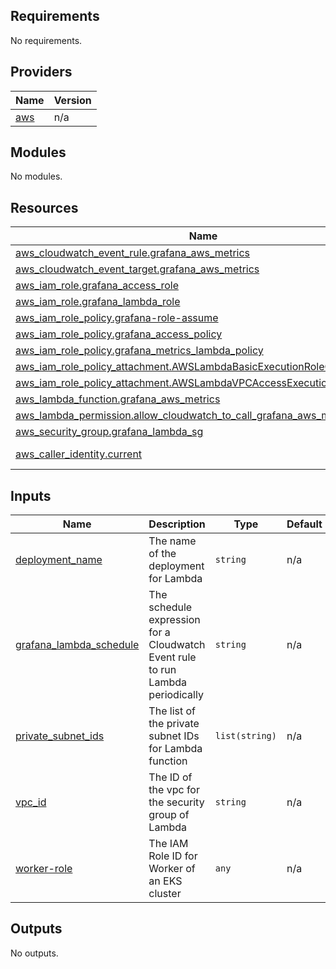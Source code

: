 ## Requirements

No requirements.

## Providers

| Name | Version |
|------|---------|
| <a name="provider_aws"></a> [aws](#provider\_aws) | n/a |

## Modules

No modules.

## Resources

| Name | Type |
|------|------|
| [aws_cloudwatch_event_rule.grafana_aws_metrics](https://registry.terraform.io/providers/hashicorp/aws/latest/docs/resources/cloudwatch_event_rule) | resource |
| [aws_cloudwatch_event_target.grafana_aws_metrics](https://registry.terraform.io/providers/hashicorp/aws/latest/docs/resources/cloudwatch_event_target) | resource |
| [aws_iam_role.grafana_access_role](https://registry.terraform.io/providers/hashicorp/aws/latest/docs/resources/iam_role) | resource |
| [aws_iam_role.grafana_lambda_role](https://registry.terraform.io/providers/hashicorp/aws/latest/docs/resources/iam_role) | resource |
| [aws_iam_role_policy.grafana-role-assume](https://registry.terraform.io/providers/hashicorp/aws/latest/docs/resources/iam_role_policy) | resource |
| [aws_iam_role_policy.grafana_access_policy](https://registry.terraform.io/providers/hashicorp/aws/latest/docs/resources/iam_role_policy) | resource |
| [aws_iam_role_policy.grafana_metrics_lambda_policy](https://registry.terraform.io/providers/hashicorp/aws/latest/docs/resources/iam_role_policy) | resource |
| [aws_iam_role_policy_attachment.AWSLambdaBasicExecutionRoleGrafana](https://registry.terraform.io/providers/hashicorp/aws/latest/docs/resources/iam_role_policy_attachment) | resource |
| [aws_iam_role_policy_attachment.AWSLambdaVPCAccessExecutionRoleGrafana](https://registry.terraform.io/providers/hashicorp/aws/latest/docs/resources/iam_role_policy_attachment) | resource |
| [aws_lambda_function.grafana_aws_metrics](https://registry.terraform.io/providers/hashicorp/aws/latest/docs/resources/lambda_function) | resource |
| [aws_lambda_permission.allow_cloudwatch_to_call_grafana_aws_metrics](https://registry.terraform.io/providers/hashicorp/aws/latest/docs/resources/lambda_permission) | resource |
| [aws_security_group.grafana_lambda_sg](https://registry.terraform.io/providers/hashicorp/aws/latest/docs/resources/security_group) | resource |
| [aws_caller_identity.current](https://registry.terraform.io/providers/hashicorp/aws/latest/docs/data-sources/caller_identity) | data source |

## Inputs

| Name | Description | Type | Default | Required |
|------|-------------|------|---------|:--------:|
| <a name="input_deployment_name"></a> [deployment\_name](#input\_deployment\_name) | The name of the deployment for Lambda | `string` | n/a | yes |
| <a name="input_grafana_lambda_schedule"></a> [grafana\_lambda\_schedule](#input\_grafana\_lambda\_schedule) | The schedule expression for a Cloudwatch Event rule to run Lambda periodically | `string` | n/a | yes |
| <a name="input_private_subnet_ids"></a> [private\_subnet\_ids](#input\_private\_subnet\_ids) | The list of the private subnet IDs for Lambda function | `list(string)` | n/a | yes |
| <a name="input_vpc_id"></a> [vpc\_id](#input\_vpc\_id) | The ID of the vpc for the security group of Lambda | `string` | n/a | yes |
| <a name="input_worker-role"></a> [worker-role](#input\_worker-role) | The IAM Role ID for Worker of an EKS cluster | `any` | n/a | yes |

## Outputs

No outputs.
